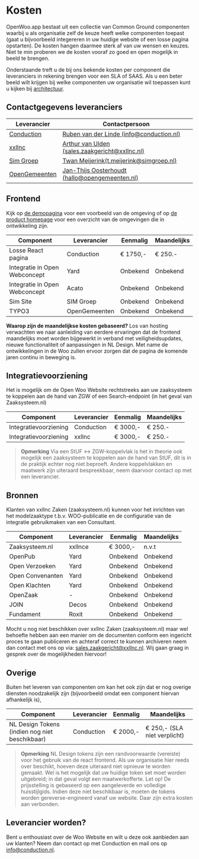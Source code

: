 # Kosten

OpenWoo.app bestaat uit een collectie van Common Ground componenten waarbij u als organisatie zelf de keuze heeft welke componenten toepast (gaat u bijvoorbeeld integereren in uw huidige website of een losse pagina opstarten). De kosten hangen daarmee sterk af van uw wensen en keuzes. Niet te min proberen we de kosten vooraf zo goed en open mogelijk in beeld te brengen.

Onderstaande treft u de bij ons bekende kosten per component die leveranciers in rekening brengen voor een SLA of SAAS. Als u een beter beeld wilt krijgen bij welke componenten uw organisatie wil toepassen kunt u kijken bij [architectuur](/docs/techniek/Architectuur.md).

## Contactgegevens leveranciers

| Leverancier                                    | Contactpersoon                                                                       |
| ---------------------------------------------- | ------------------------------------------------------------------------------------ |
| [Conduction](https://conduction.nl/)           | [Ruben van der Linde (info@conduction.nl)](mailto:info@conduction.nl)                |
| [xxllnc](https://xxllnc.nl/)                   | [Arthur van Ulden (sales.zaakgericht@xxllnc.nl)](mailto:sales.zaakgericht@xxllnc.nl) |
| [Sim Groep](https://www.simgroep.nl/)          | [Twan Meijerink(t.meijerink@simgroep.nl)](mailto:t.meijerink@simgroep.nl)            |
| [OpenGemeenten](https://www.opengemeenten.nl/) | [Jan-Thijs Oosterhoudt (hallo@opengemeenten.nl)](mailto:hallo@opengemeenten.nl)      |

## Frontend

Kijk op [de demopagina](https://conductionnl.github.io/woo-website-xxllnc/) voor een voorbeeld van de omgeving of op [de product homepage](https://openwoo.app/) voor een overzicht van de omgevingen die in ontwikkeling zijn.

| Component                     | Leverancier   | Eenmalig | Maandelijks |
| ----------------------------- | ------------- | -------- | ----------- |
| Losse React pagina            | Conduction    | € 1750,- | € 250.-     |
| Integratie in Open Webconcept | Yard          | Onbekend | Onbekend    |
| Integratie in Open Webconcept | Acato         | Onbekend | Onbekend    |
| Sim Site                      | SIM Groep     | Onbekend | Onbekend    |
| TYPO3                         | OpenGemeenten | Onbekend | Onbekend    |

**Waarop zijn de maandelijkse kosten gebaseerd?**
Los van hosting verwachten we naar aanleiding van eerdere ervaringen dat de frontend maandelijks moet worden bijgewerkt in verband met veiligheidsupdates, nieuwe functionaliteit of aanpassingen in NL Design. Met name de ontwikkelingen in de Woo zullen ervoor zorgen dat de pagina de komende jaren continu in beweging is.

## Integratievoorziening

Het is mogelijk om de Open Woo Website rechtstreeks aan uw zaaksysteem te koppelen aan de hand van ZGW of een Search-endpoint (in het geval van Zaaksysteem.nl)

| Component             | Leverancier | Eenmalig | Maandelijks |
| --------------------- | ----------- | -------- | ----------- |
| Integratievoorziening | Conduction  | € 3000,- | € 250.-     |
| Integratievoorziening | xxllnc      | € 3000,- | € 250.-     |

> **Opmerking**
> Via een StUF ↔ ZGW-koppelvlak is het in theorie ook mogelijk een zaaksysteem te koppelen aan de hand van StUF, dit is in de praktijk echter nog niet beproeft. Andere koppelvlakken en maatwerk zijn uiteraard bespreekbaar, neem daarvoor contact op met een leverancier.

## Bronnen

Klanten van xxllnc Zaken (zaaksysteem.nl) kunnen voor het inrichten van het modelzaaktype t.b.v. WOO-publicatie en de configuratie van de integratie gebruikmaken van een Consultant.

| Component        | Leverancier | Eenmalig | Maandelijks |
| ---------------- | ----------- | -------- | ----------- |
| Zaaksysteem.nl   | xxllnce     | € 3000,- | n.v.t       |
| OpenPub          | Yard        | Onbekend | Onbekend    |
| Open Verzoeken   | Yard        | Onbekend | Onbekend    |
| Open Convenanten | Yard        | Onbekend | Onbekend    |
| Open Klachten    | Yard        | Onbekend | Onbekend    |
| OpenZaak         | -           | Onbekend | Onbekend    |
| JOIN             | Decos       | Onbekend | Onbekend    |
| Fundament        | Roxit       | Onbekend | Onbekend    |

Mocht u nog niet beschikken over xxllnc Zaken (zaaksysteem.nl) maar wel behoefte hebben aan een manier om de documenten conform een ingericht proces te gaan publiceren en achteraf correct te kunnen archiveren neem dan contact met ons op via: <sales.zaakgericht@xxllnc.nl>. Wij gaan graag in gesprek over de mogelijkheden hiervoor!

## Overige

Buiten het leveren van componenten om kan het ook zijn dat er nog overige diensten noodzakelijk zijn (bijvoorbeeld omdat een component hiervan afhankelijk is),

| Component                                      | Leverancier | Eenmalig | Maandelijks                  |
| ---------------------------------------------- | ----------- | -------- | ---------------------------- |
| NL Design Tokens (indien nog niet beschikbaar) | Conduction  | € 2000,- | € 250,- (SLA niet verplicht) |

> **Opmerking**
> NL Design tokens zijn een randvoorwaarde (vereiste) voor het gebruik van de react frontend. Als uw organisatie hier reeds over beschikt, hoeven deze uiteraard niet opnieuw te worden gemaakt. Wel is het mogelijk dat uw huidige token set moet worden uitgebreid; in dat geval volgt een maatwerkofferte. Let op! De prijsstelling is gebaseerd op een aangeleverde en volledige huisstijlgids. Indien deze niet beschikbaar is, moeten de tokens worden gereverse-engineerd vanaf uw website. Daar zijn extra kosten aan verbonden.

## Leverancier worden?

Bent u enthousiast over de Woo Website en wilt u deze ook aanbieden aan uw klanten? Neem dan contact op met Conduction en mail ons op <info@conduction.nl>.
